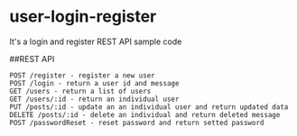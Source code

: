 user-login-register
===================

It's a login and register REST API sample code

##REST API

    POST /register - register a new user
    POST /login - return a user id and message
    GET /users - return a list of users
    GET /users/:id - return an individual user
    PUT /posts/:id - update an an individual user and return updated data
    DELETE /posts/:id - delete an individual and return deleted message
    POST /passwordReset - reset password and return setted password
